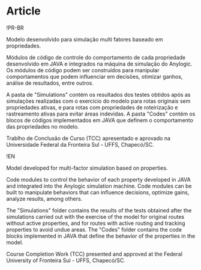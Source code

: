 # Article

!PR-BR

Modelo desenvolvido para simulação multi fatores baseado em propriedades.

Módulos de código de controle do comportamento de cada propriedade desenvolvido em JAVA e integrados na máquina de simulação do Anylogic. Os módulos de código podem ser construídos para manipular comportamentos que podem influenciar em decisões, otimizar ganhos, análise de resultados, entre outros.

A pasta de "Simulations" contém os resultados dos testes obtidos após as simulações realizadas com o exercício do modelo para rotas originais sem propriedades ativas, e para rotas com propriedades de roteirização e rastreamento ativas para evitar áreas indevidas. A pasta "Codes" contém os blocos de códigos implementados em JAVA que definem o comportamento das propriedades no modelo.

Trablho de Conclusão de Curso (TCC) apresentado e aprovado na Universidade Federal da Fronteira Sul - UFFS, Chapecó/SC. 


!EN

Model developed for multi-factor simulation based on properties.

Code modules to control the behavior of each property developed in JAVA and integrated into the Anylogic simulation machine. Code modules can be built to manipulate behaviors that can influence decisions, optimize gains, analyze results, among others.

The "Simulations" folder contains the results of the tests obtained after the simulations carried out with the exercise of the model for original routes without active properties, and for routes with active routing and tracking properties to avoid undue areas. The "Codes" folder contains the code blocks implemented in JAVA that define the behavior of the properties in the model.

Course Completion Work (TCC) presented and approved at the Federal University of Fronteira Sul - UFFS, Chapecó/SC.